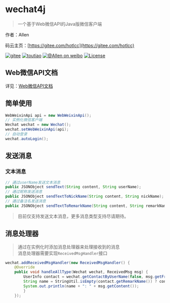 # wechat4j

> 一个基于Web微信API的Java版微信客户端

作者：Allen

码云主页：[https://gitee.com/hotlcc](https://gitee.com/hotlcc)

[![gitee](https://img.shields.io/badge/gitee-%40hotlcc-green.svg)](https://gitee.com/hotlcc)
[![toutiao](https://img.shields.io/badge/toutiao-%40Allen-red.svg)](https://www.toutiao.com/c/user/3341863552/#mid=51655113888)
[![@Allen on weibo](https://img.shields.io/badge/weibo-%40Allen-orange.svg)](https://weibo.com/hotloveu?is_hot=1)
[![License](https://img.shields.io/badge/license-Apache%202-4EB1BA.svg)](http://www.apache.org/licenses/LICENSE-2.0.html)

## Web微信API文档

详见：[Web微信API文档](doc/web-weixin-api.md)

## 简单使用

```java
WebWeixinApi api = new WebWeixinApi();
// 实例化微信客户端
Wechat wechat = new Wechat();
wechat.setWebWeixinApi(api);
// 自动登录
wechat.autoLogin();
```

## 发送消息

### 文本消息

```java
// 通过userName发送文本消息
public JSONObject sendText(String content, String userName);
// 通过昵称发送消息
public JSONObject sendTextToNickName(String content, String nickName);
// 通过备注名发送消息
public JSONObject sendTextToRemarkName(String content, String remarkName);
```

> 目前仅支持发送文本消息，更多消息类型支持尽请期待。

## 消息处理器

> 通过在实例化时添加消息处理器来处理接收到的消息<br>
> 消息处理器需要实现`ReceivedMsgHandler`接口

```java
wechat.addReceivedMsgHandler(new ReceivedMsgHandler() {
    @Override
    public void handleAllType(Wechat wechat, ReceivedMsg msg) {
        UserInfo contact = wechat.getContactByUserName(false, msg.getFromUserName());
        String name = StringUtil.isEmpty(contact.getRemarkName()) ? contact.getNickName() : contact.getRemarkName();
        System.out.println(name + ": " + msg.getContent());
        }
    });
```

